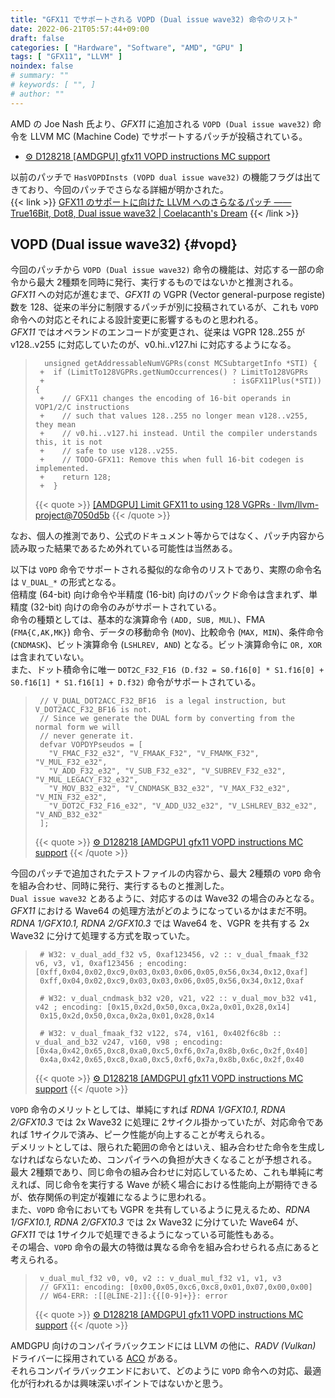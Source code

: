 ```yaml
---
title: "GFX11 でサポートされる VOPD (Dual issue wave32) 命令のリスト"
date: 2022-06-21T05:57:44+09:00
draft: false
categories: [ "Hardware", "Software", "AMD", "GPU" ]
tags: [ "GFX11", "LLVM" ]
noindex: false
# summary: ""
# keywords: [ "", ]
# author: ""
---
```


AMD の Joe Nash 氏より、*GFX11* に追加される `VOPD (Dual issue wave32)` 命令を LLVM MC (Machine Code) でサポートするパッチが投稿されている。  

 * [⚙ D128218 [AMDGPU] gfx11 VOPD instructions MC support](https://reviews.llvm.org/D128218)

以前のパッチで `HasVOPDInsts (VOPD dual issue wave32)` の機能フラグは出てきており、今回のパッチでさらなる詳細が明かされた。  
{{< link >}} [GFX11 のサポートに向けた LLVM へのさらなるパッチ ―― True16Bit, Dot8, Dual issue wave32 | Coelacanth's Dream](/posts/2022/05/10/llvm-gfx11-dual-issue/#vopd) {{< /link >}}


## VOPD (Dual issue wave32) {#vopd}

今回のパッチから `VOPD (Dual issue wave32)` 命令の機能は、対応する一部の命令から最大 2種類を同時に発行、実行するものではないかと推測される。  
*GFX11* への対応が進むまで、*GFX11* の VGPR (Vector general-purpose registe) 数を 128、従来の半分に制限するパッチが別に投稿されているが、これも `VOPD` 命令への対応とそれによる設計変更に影響するものと思われる。  
*GFX11* ではオペランドのエンコードが変更され、従来は VGPR 128..255 が v128..v255 に対応していたのが、v0.hi..v127.hi に対応するようになる。  

 > 		 unsigned getAddressableNumVGPRs(const MCSubtargetInfo *STI) {
 > 		+  if (LimitTo128VGPRs.getNumOccurrences() ? LimitTo128VGPRs
 > 		+                                          : isGFX11Plus(*STI)) {
 > 		+    // GFX11 changes the encoding of 16-bit operands in VOP1/2/C instructions
 > 		+    // such that values 128..255 no longer mean v128..v255, they mean
 > 		+    // v0.hi..v127.hi instead. Until the compiler understands this, it is not
 > 		+    // safe to use v128..v255.
 > 		+    // TODO-GFX11: Remove this when full 16-bit codegen is implemented.
 > 		+    return 128;
 > 		+  }
 >
 > {{< quote >}} [[AMDGPU] Limit GFX11 to using 128 VGPRs · llvm/llvm-project@7050d5b](https://github.com/llvm/llvm-project/commit/7050d5b98c0952b24b61f88653de86443cbabd7c) {{< /quote >}}

なお、個人の推測であり、公式のドキュメント等からではなく、パッチ内容から読み取った結果であるため外れている可能性は当然ある。  

以下は `VOPD` 命令でサポートされる擬似的な命令のリストであり、実際の命令名は `V_DUAL_*` の形式となる。  
倍精度 (64-bit) 向け命令や半精度 (16-bit) 向けのパックド命令は含まれず、単精度 (32-bit) 向けの命令のみがサポートされている。  
命令の種類としては、基本的な演算命令 `(ADD, SUB, MUL)`、FMA (`FMA{C,AK,MK}`) 命令、データの移動命令 (`MOV`)、比較命令 (`MAX, MIN`)、条件命令 (`CNDMASK`)、ビット演算命令 (`LSHLREV, AND`) となる。ビット演算命令に `OR, XOR` は含まれていない。  
また、ドット積命令に唯一 `DOT2C_F32_F16 (D.f32 = S0.f16[0] * S1.f16[0] + S0.f16[1] * S1.f16[1] + D.f32)` 命令がサポートされている。  

 > 		// V_DUAL_DOT2ACC_F32_BF16  is a legal instruction, but V_DOT2ACC_F32_BF16 is not.
 > 		// Since we generate the DUAL form by converting from the normal form we will
 > 		// never generate it.
 > 		defvar VOPDYPseudos = [
 > 		  "V_FMAC_F32_e32", "V_FMAAK_F32", "V_FMAMK_F32", "V_MUL_F32_e32",
 > 		  "V_ADD_F32_e32", "V_SUB_F32_e32", "V_SUBREV_F32_e32", "V_MUL_LEGACY_F32_e32",
 > 		  "V_MOV_B32_e32", "V_CNDMASK_B32_e32", "V_MAX_F32_e32", "V_MIN_F32_e32",
 > 		  "V_DOT2C_F32_F16_e32", "V_ADD_U32_e32", "V_LSHLREV_B32_e32", "V_AND_B32_e32"
 > 		];
 >
 > {{< quote >}} [⚙ D128218 [AMDGPU] gfx11 VOPD instructions MC support](https://reviews.llvm.org/D128218) {{< /quote >}}

今回のパッチで追加されたテストファイルの内容から、最大 2種類の `VOPD` 命令を組み合わせ、同時に発行、実行するものと推測した。  
`Dual issue wave32` とあるように、対応するのは Wave32 の場合のみとなる。  
*GFX11* における Wave64 の処理方法がどのようになっているかはまだ不明。*RDNA 1/GFX10.1, RDNA 2/GFX10.3* では Wave64 を、VGPR を共有する 2x Wave32 に分けて処理する方式を取っていた。  

 > 		# W32: v_dual_add_f32 v5, 0xaf123456, v2 :: v_dual_fmaak_f32 v6, v3, v1, 0xaf123456 ; encoding: [0xff,0x04,0x02,0xc9,0x03,0x03,0x06,0x05,0x56,0x34,0x12,0xaf]
 > 		0xff,0x04,0x02,0xc9,0x03,0x03,0x06,0x05,0x56,0x34,0x12,0xaf
 > 		
 > 		# W32: v_dual_cndmask_b32 v20, v21, v22 :: v_dual_mov_b32 v41, v42 ; encoding: [0x15,0x2d,0x50,0xca,0x2a,0x01,0x28,0x14]
 > 		0x15,0x2d,0x50,0xca,0x2a,0x01,0x28,0x14
 > 		
 > 		# W32: v_dual_fmaak_f32 v122, s74, v161, 0x402f6c8b :: v_dual_and_b32 v247, v160, v98 ; encoding: [0x4a,0x42,0x65,0xc8,0xa0,0xc5,0xf6,0x7a,0x8b,0x6c,0x2f,0x40]
 > 		0x4a,0x42,0x65,0xc8,0xa0,0xc5,0xf6,0x7a,0x8b,0x6c,0x2f,0x40
 >
 > {{< quote >}} [⚙ D128218 [AMDGPU] gfx11 VOPD instructions MC support](https://reviews.llvm.org/D128218) {{< /quote >}}

`VOPD` 命令のメリットとしては、単純にすれば *RDNA 1/GFX10.1, RDNA 2/GFX10.3* では 2x Wave32 に処理に 2サイクル掛かっていたが、対応命令であれば 1サイクルで済み、ピーク性能が向上することが考えられる。  
デメリットとしては、限られた範囲の命令とはいえ、組み合わせた命令を生成しなければならないため、コンパイラへの負担が大きくなることが予想される。  
最大 2種類であり、同じ命令の組み合わせに対応しているため、これも単純に考えれば、同じ命令を実行する Wave が続く場合における性能向上が期待できるが、依存関係の判定が複雑になるように思われる。  
また、`VOPD` 命令においても VGPR を共有しているように見えるため、*RDNA 1/GFX10.1, RDNA 2/GFX10.3* では 2x Wave32 に分けていた Wave64 が、*GFX11* では 1サイクルで処理できるようになっている可能性もある。  
その場合、`VOPD` 命令の最大の特徴は異なる命令を組み合わせられる点にあると考えられる。  

 > 		v_dual_mul_f32 v0, v0, v2 :: v_dual_mul_f32 v1, v1, v3
 > 		// GFX11: encoding: [0x00,0x05,0xc6,0xc8,0x01,0x07,0x00,0x00]
 > 		// W64-ERR: :[[@LINE-2]]:{{[0-9]+}}: error
 >
 > {{< quote >}} [⚙ D128218 [AMDGPU] gfx11 VOPD instructions MC support](https://reviews.llvm.org/D128218) {{< /quote >}}

AMDGPU 向けのコンパイラバックエンドには LLVM の他に、*RADV (Vulkan)* ドライバーに採用されている [ACO](/tags/aco) がある。  
それらコンパイラバックエンドにおいて、どのように `VOPD` 命令への対応、最適化が行われるかは興味深いポイントではないかと思う。  

